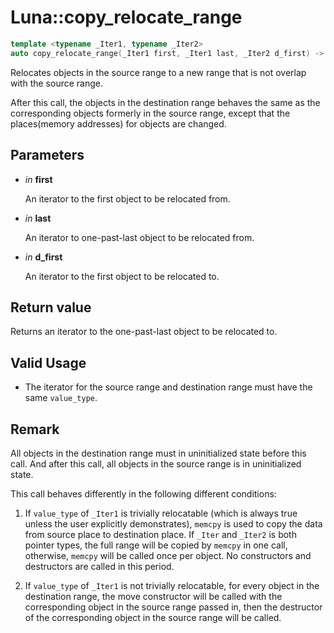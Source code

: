 # Luna::copy_relocate_range

```c++
template <typename _Iter1, typename _Iter2>
auto copy_relocate_range(_Iter1 first, _Iter1 last, _Iter2 d_first) -> enable_if_t< Impl::copy_relocate_is_value_type_trivial< _Iter1, _Iter2 >::value, _Iter2 >
```

Relocates objects in the source range to a new range that is not overlap with the source range. 

After this call, the objects in the destination range behaves the same as the corresponding objects formerly in the source range, except that the places(memory addresses) for objects are changed. 

## Parameters
* *in* **first**

    An iterator to the first object to be relocated from. 

* *in* **last**

    An iterator to one-past-last object to be relocated from. 

* *in* **d_first**

    An iterator to the first object to be relocated to. 

## Return value
Returns an iterator to the one-past-last object to be relocated to. 

## Valid Usage
* The iterator for the source range and destination range must have the same `value_type`. 

## Remark
All objects in the destination range must in uninitialized state before this call. And after this call, all objects in the source range is in uninitialized state.


This call behaves differently in the following different conditions:

1. If `value_type` of `_Iter1` is trivially relocatable (which is always true unless the user explicitly demonstrates), `memcpy` is used to copy the data from source place to destination place. If `_Iter` and `_Iter2` is both pointer types, the full range will be copied by `memcpy` in one call, otherwise, `memcpy` will be called once per object. No constructors and destructors are called in this period.

1. If `value_type` of `_Iter1` is not trivially relocatable, for every object in the destination range, the move constructor will be called with the corresponding object in the source range passed in, then the destructor of the corresponding object in the source range will be called. 

